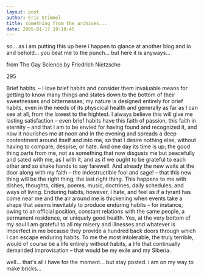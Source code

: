```yaml
---
layout: post
author: Eric Stimmel
title: something from the archives...
date: 2005-01-17 19:18:45
--- 
```



so... as i am putting this up here i happen to glance at another blog and lo and behold... you beat me to the punch... but here it is anyways...

from The Gay Science by Friedrich Nietzsche

295

Brief habits. – I love brief habits and consider them invaluable means for getting to know many things and states down to the bottom of their sweetnesses and bitternesses; my nature is designed entirely for brief habits, even in the needs of its physcical health and generally as far as I can see at all, from the lowest to the hightest. I always believe this will give me lasting satisfaction – even brief habits have this faith of passion, this faith in eternity – and that I am to be envied for having found and recognized it, and now it nourishes me at noon and in the evening and spreads a deep contentment around itself and into me, so that I desire nothing else, without having to compare, despise, or hate. And one day its time is up; the good thing parts from me, not as something that now disgusts me but peacefully and sated with me, as I with it, and as if we ought to be grateful to each other and so shake hands to say farewell. And already the new waits at the door along with my faith – the indestructible fool and sage! – that this new thing will be the right thing, the last right thing. This happens to me with dishes, thoughts, cities, poems, music, doctrines, daily schedules, and ways of living. Enduring habits, however, I hate, and feel as if a tyrant has come near me and the air around me is thickening when events take a shape that seems inevitably to produce enduring habits – for instance, owing to an official position, constant relations with the same people, a permanent residence, or uniquely good health. Yes, at the very bottom of my soul I am grateful to all my misery and illnesses and whatever is imperfect in me because they provide a hundred back doors through which I can escape enduring habits. To me the most intolerable, the truly terrible, would of course be a life entirely without habits, a life that continually demanded improvisation – that would be my exile and my Siberia.

well... that's all i have for the moment... but stay posted. i am on my way to make bricks...



